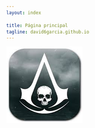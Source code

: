```yaml
---
layout: index

title: Página principal
tagline: david6garcia.github.io
---
```


![David6garcia](images/index.jpeg)
